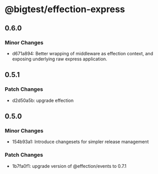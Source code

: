 # @bigtest/effection-express

## 0.6.0

### Minor Changes

- d671a894: Better wrapping of middleware as effection context, and exposing underlying raw
  express application.

## 0.5.1

### Patch Changes

- d2d50a5b: upgrade effection

## 0.5.0

### Minor Changes

- 154b93a1: Introduce changesets for simpler release management

### Patch Changes

- 1b7fa0f1: upgrade version of @effection/events to 0.7.1

